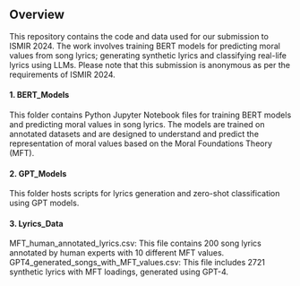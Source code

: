 ## Overview
This repository contains the code and data used for our submission to ISMIR 2024. 
The work involves training BERT models for predicting moral values from song lyrics; generating synthetic lyrics and classifying real-life lyrics using LLMs. 
Please note that this submission is anonymous as per the requirements of ISMIR 2024.

#### 1. BERT_Models
This folder contains Python Jupyter Notebook files for training BERT models and predicting moral values in song lyrics. 
The models are trained on annotated datasets and are designed to understand and predict the representation of moral values based on the Moral Foundations Theory (MFT).

#### 2. GPT_Models
This folder hosts scripts for lyrics generation and zero-shot classification using GPT models.

#### 3. Lyrics_Data
MFT_human_annotated_lyrics.csv: This file contains 200 song lyrics annotated by human experts with 10 different MFT values.
GPT4_generated_songs_with_MFT_values.csv: This file includes 2721 synthetic lyrics with MFT loadings, generated using GPT-4.
